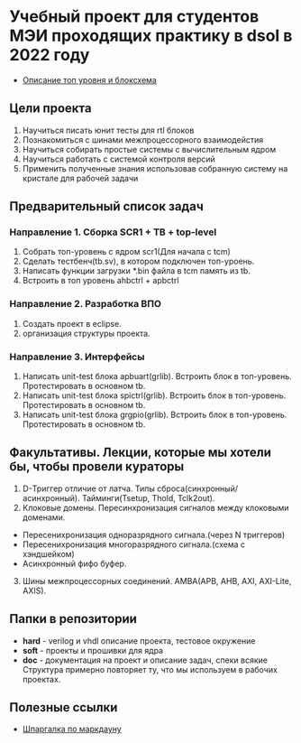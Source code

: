# Учебный проект для студентов МЭИ проходящих практику в dsol в 2022 году
- [Описание топ уровня и блоксхема](doc/top/top.md)

## Цели проекта
1. Научиться писать юнит тесты для rtl блоков
2. Познакомиться с шинами межпроцессорного взаимодейстия
3. Научиться собирать простые системы с вычислительным ядром
4. Научиться работать с системой контроля версий
5. Применить полученные знания использовав собранную систему на кристале для рабочей задачи

## Предварительный список задач
### Направление 1. Сборка SCR1 + TB + top-level
1. Собрать топ-уровень с ядром scr1(Для начала с tcm)
2. Сделать тестбенч(tb.sv), в котором подключен топ-уроень.
3. Написать функции загрузки *.bin файла в tcm память из tb.
4. Встроить в топ уровень ahbctrl + apbctrl

### Направление 2. Разработка ВПО
1. Создать проект в eclipse.
2. организация структуры проекта.

### Направление 3. Интерфейсы
1. Написать unit-test блока apbuart(grlib). Встроить блок в топ-уровень. Протестировать в основном tb.
2. Написать unit-test блока spictrl(grlib). Встроить блок в топ-уровень. Протестировать в основном tb.
3. Написать unit-test блока grgpio(grlib). Встроить блок в топ-уровень. Протестировать в основном tb.

## Факультативы. Лекции, которые мы хотели бы, чтобы провели кураторы
1. D-Триггер отличие от латча. Типы сброса(синхронный/асинхронный). Тайминги(Tsetup, Thold, Tclk2out).
2. Клоковые домены. Пересинхронизация сигналов между клоковыми доменами.
 - Пересенихронизация одноразрядного сигнала.(через N триггеров)
 - Пересенихронизация многоразрядного сигнала.(схема с хэндшейком)
 - Асинхронный фифо буфер.
3. Шины межпроцессорных соединений. AMBA(APB, AHB, AXI, AXI-Lite, AXIS).

## Папки в репозитории
- **hard** - verilog и vhdl описание проекта, тестовое окружение
- **soft** - проекты и прошивки для ядра
- **doc** - документация на проект и описание задач, спеки всякие
Структура примерно повторяет ту, что мы используем в рабочих проектах.

## Полезные ссылки
- [Шпаргалка по маркдауну](https://gist.github.com/Jekins/2bf2d0638163f1294637#Links)
